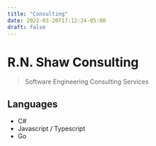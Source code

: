 ```yaml
---
title: "Consulting"
date: 2022-03-20T17:12:24-05:00
draft: false
---
```


# R.N. Shaw Consulting

> Software Engineering Consulting Services

## Languages

- C#
- Javascript / Typescript
- Go